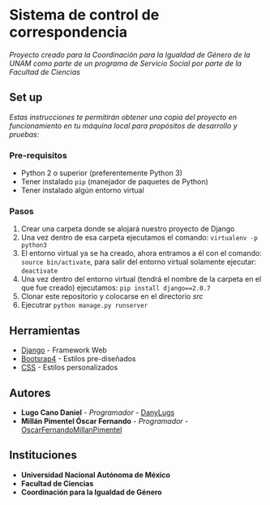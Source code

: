 # Sistema de control de correspondencia
_Proyecto creado para la Coordinación para la Igualdad de Género de la UNAM como parte de un programa de Servicio Social por parte de la Facultad de Ciencias_


## Set up
_Estas instrucciones te permitirán obtener una copia del proyecto en funcionamiento en tu máquina local para propósitos de desarrollo y pruebas:_

### Pre-requisitos
* Python 2 o superior (preferentemente Python 3)
* Tener instalado `pip` (manejador de paquetes de Python)
* Tener instalado algún entorno virtual

### Pasos
1. Crear una carpeta donde se alojará nuestro proyecto de Django
1. Una vez dentro de esa carpeta ejecutamos el comando: `virtualenv -p python3`
1. El entorno virtual ya se ha creado, ahora entramos a él con el comando: `source bin/activate`, para salir del entorno virtual solamente ejecutar: `deactivate`
1. Una vez dentro del entorno virtual (tendrá el nombre de la carpeta en el que fue creado) ejecutamos: `pip install django==2.0.7`
1. Clonar este repositorio y colocarse en el directorio _src_
1. Ejecutrar `python manage.py runserver`

## Herramientas
* [Django](https://www.djangoproject.com/) - Framework Web
* [Bootsrap4](https://getbootstrap.com/) - Estilos pre-diseñados
* [CSS](https://developer.mozilla.org/en-US/docs/Web/CSS) - Estilos personalizados


## Autores
* **Lugo Cano Daniel** - *Programador* - [DanyLugs](https://github.com/DanyLugs)
* **Millán Pimentel Óscar Fernando** - *Programador* - [OscarFernandoMillanPimentel](https://github.com/OscarFernandoMillanPimentel)

## Instituciones
* **Universidad Nacional Autónoma de México**
* **Facultad de Ciencias**
* **Coordinación para la Igualdad de Género**



